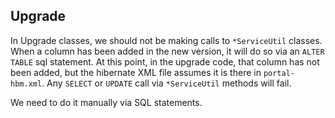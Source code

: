 ## Upgrade

In Upgrade classes, we should not be making calls to `*ServiceUtil` classes.
When a column has been added in the new version, it will do so via an
`ALTER TABLE` sql statement. At this point, in the upgrade code, that column has
not been added, but the hibernate XML file assumes it is there in
`portal-hbm.xml`. Any `SELECT` or `UPDATE` call via `*ServiceUtil` methods will
fail.

We need to do it manually via SQL statements.
